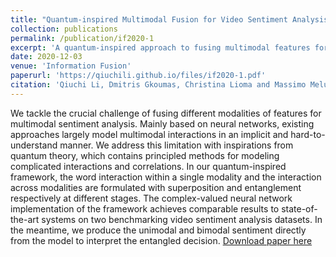 ```yaml
---
title: "Quantum-inspired Multimodal Fusion for Video Sentiment Analysis"
collection: publications
permalink: /publication/if2020-1
excerpt: 'A quantum-inspired approach to fusing multimodal features for video sentiment analysis.'
date: 2020-12-03
venue: 'Information Fusion'
paperurl: 'https://qiuchili.github.io/files/if2020-1.pdf'
citation: 'Qiuchi Li, Dmitris Gkoumas, Christina Lioma and Massimo Melucci. (2021). &quot;Quantum-inspired Multimodal Fusion for Video Sentiment Analysis.&quot; <i> In Information Fusion</i>.'
---
```

We tackle the crucial challenge of fusing different modalities of features for multimodal sentiment analysis. Mainly based on neural networks, existing approaches largely model multimodal interactions in an implicit and hard-to-understand manner. We address this limitation with inspirations from quantum theory, which contains principled methods for modeling complicated interactions and correlations. In our quantum-inspired framework, the word interaction within a single modality and the interaction across modalities are formulated with superposition and entanglement respectively at different stages. The complex-valued neural network implementation of the framework achieves comparable results to state-of-the-art systems on two benchmarking video sentiment analysis datasets. In the meantime, we produce the unimodal and bimodal sentiment directly from the model to interpret the entangled decision.
[Download paper here](https://qiuchili.github.io/files/if2020-1.pdf)
